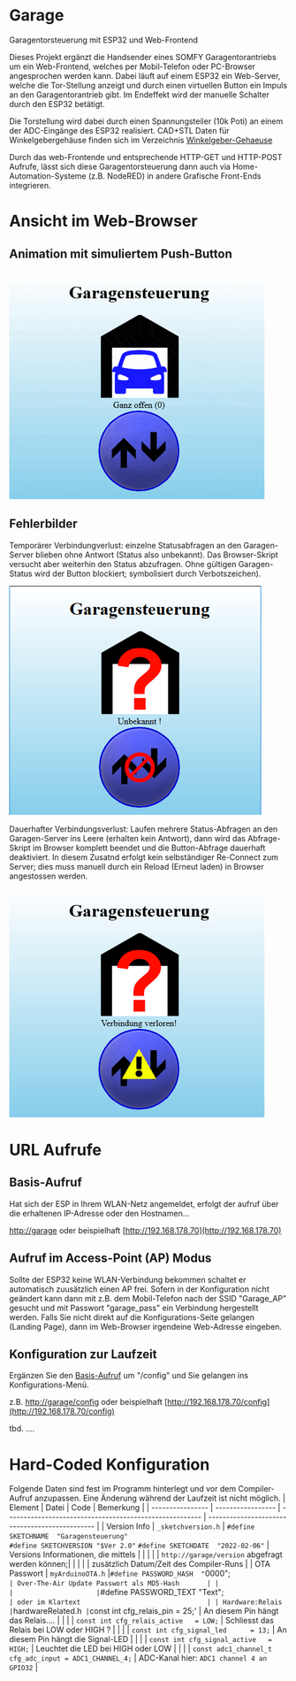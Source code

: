 # Garage
Garagentorsteuerung mit ESP32 und Web-Frontend

Dieses Projekt ergänzt die Handsender eines SOMFY Garagentorantriebs um ein Web-Frontend, welches per Mobil-Telefon oder PC-Browser angesprochen werden kann.
Dabei läuft auf einem ESP32 ein Web-Server, welche die Tor-Stellung anzeigt und durch einen virtuellen Button ein Impuls an den Garagentorantrieb gibt.
Im Endeffekt wird der manuelle Schalter durch den ESP32 betätigt.

Die Torstellung wird dabei durch einen Spannungsteiler (10k Poti) an einem der ADC-Eingänge des ESP32 realisiert.
CAD+STL Daten für Winkelgebergehäuse finden sich im Verzeichnis [Winkelgeber-Gehaeuse](/Winkelgeber-Gehaeuse)

Durch das web-Frontende und entsprechende HTTP-GET und HTTP-POST Aufrufe, lässt sich diese Garagentorsteuerung dann auch via Home-Automation-Systeme (z.B. NodeRED) in andere Grafische Front-Ends integrieren.

# Ansicht im Web-Browser
## Animation mit simuliertem Push-Button
![AnimatedScreenPlay](Pictures/animationGIF.gif)
## Fehlerbilder
Temporärer Verbindungverlust: einzelne Statusabfragen an den Garagen-Server blieben ohne Antwort (Status also unbekannt).
Das Browser-Skript versucht aber weiterhin den Status abzufragen.
Ohne gültigen Garagen-Status wird der Button blockiert; symbolisiert durch Verbotszeichen).

![tmpConnectionLost](Pictures/tmpLostConnection.gif)

Dauerhafter Verbindungsverlust: Laufen mehrere Status-Abfragen an den Garagen-Server ins Leere (erhalten kein Antwort), dann wird das Abfrage-Skript im Browser komplett beendet und die Button-Abfrage dauerhaft deaktiviert.
In diesem Zusatnd erfolgt kein selbständiger Re-Connect zum Server; dies muss manuell durch ein Reload (Erneut laden) in Browser angestossen werden.

![brokenConnection](Pictures/brokenConnection.gif)


# URL Aufrufe
## Basis-Aufruf
Hat sich der ESP in Ihrem WLAN-Netz angemeldet, erfolgt der aufruf über die erhaltenen IP-Adresse oder den Hostnamen...

[http://garage](http://garage)  oder beispielhaft [http://192.168.178.70](http://192.168.178.70)
## Aufruf im Access-Point (AP) Modus
Sollte der ESP32 keine WLAN-Verbindung bekommen schaltet er automatisch zuusätzlich einen AP frei.
Sofern in der Konfiguration nicht geändert kann dann mit z.B. dem Mobil-Telefon nach der SSID "Garage_AP" gesucht und mit Passwort "garage_pass" ein Verbindung hergestellt werden. Falls Sie nicht direkt auf die Konfigurations-Seite gelangen (Landing Page), dann im Web-Browser irgendeine Web-Adresse eingeben.
## Konfiguration zur Laufzeit
Ergänzen Sie den [Basis-Aufruf](#basis-aufruf) um "/config" und Sie gelangen ins Konfigurations-Menü.

z.B. [http://garage/config](http://garage/config)  oder beispielhaft [http://192.168.178.70/config](http://192.168.178.70/config)

tbd.
....

# Hard-Coded Konfiguration
Folgende Daten sind fest im Programm hinterlegt und vor dem Compiler-Aufruf anzupassen. Eine Änderung während der Laufzeit ist nicht möglich.
| Element          | Datei               | Code                                                      | Bemerkung                                       |
| ---------------- | -----------------   | -------------------------------------------------------   | ----------------------------------------------  |
| Version Info     | `_sketchversion.h`  | `#define SKETCHNAME  "Garagensteuerung"`<br> `#define SKETCHVERSION "$Ver 2.0"` `#define SKETCHDATE  "2022-02-06"`                 | Versions Informationen, die mittels             |
|                  |                     |                         | `http://garage/version` abgefragt werden können;|
|                  |                     |                        | zusätzlich Datum/Zeit des Compiler-Runs         |
| OTA Passwort     | `myArduinoOTA.h`    |`#define PASSWORD_HASH  "`0000";`                          | Over-The-Air Update Passwort als MD5-Hash       |
|                  |                     |`#define PASSWORD_TEXT  "Text";`                           | oder im Klartext                                |
| Hardware:Relais  | `hardwareRelated.h` |`const int cfg_relais_pin      = 25;'                      | An diesem Pin hängt das Relais....              |
|                  |                     | `const int cfg_relais_active   = LOW;`                    | Schliesst das Relais bei LOW oder HIGH ?        |
|                  |                     | `const int cfg_signal_led      = 13;`                     | An diesem Pin hängt die Signal-LED              |
|                  |                     | `const int cfg_signal_active   = HIGH;`                   | Leuchtet die LED bei HIGH oder LOW              |
|                  |                     | `const adc1_channel_t    cfg_adc_input = ADC1_CHANNEL_4;` | ADC-Kanal hier: `ADC1 channel 4 an GPIO32`      |

